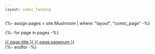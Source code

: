 ```yaml
---
layout: comic_landing
---
```

{%- assign pages = site.Mushroom | where: "layout", "comic_page" -%}

{%- for page in pages -%}
<div>
    <a href="{{ site.baseurl }}{{ page.url }}">{{ page.title }} {{ page.pagenum }}</a>
</div>
{%- endfor -%}